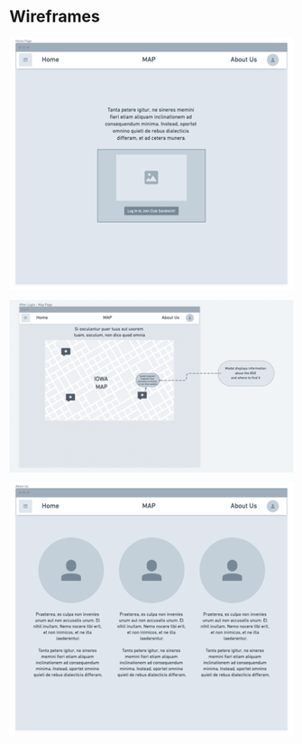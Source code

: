 # Wireframes

![Home Page](wireframes/HomePage.png)

![Map Page](wireframes/MapPage.png)

![About Us Page](wireframes/AboutUs.png)
